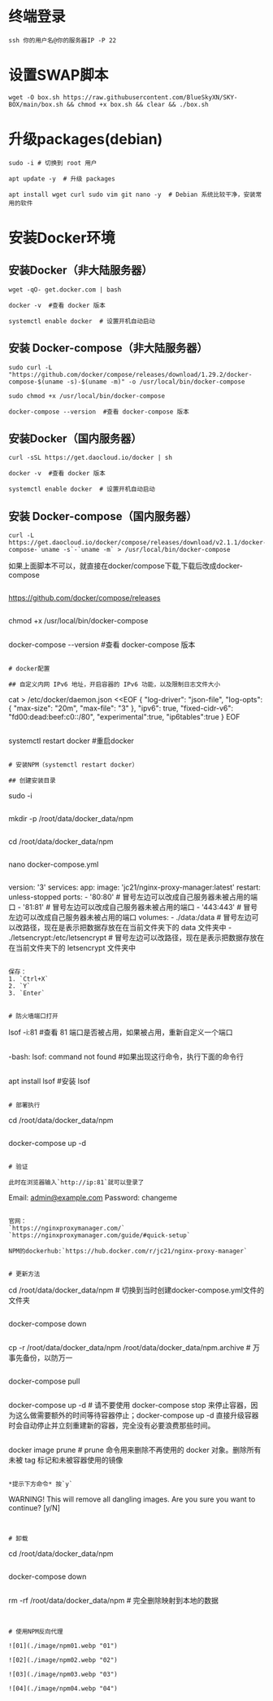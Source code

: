 # 终端登录

```
ssh 你的用户名@你的服务器IP -P 22
```

# 设置SWAP脚本

```
wget -O box.sh https://raw.githubusercontent.com/BlueSkyXN/SKY-BOX/main/box.sh && chmod +x box.sh && clear && ./box.sh
```

# 升级packages(debian)

```
sudo -i # 切换到 root 用户
```

```
apt update -y  # 升级 packages
```

```
apt install wget curl sudo vim git nano -y  # Debian 系统比较干净，安装常用的软件
```

# 安装Docker环境

## 安装Docker（非大陆服务器）

```
wget -qO- get.docker.com | bash
```

```
docker -v  #查看 docker 版本
```

```
systemctl enable docker  # 设置开机自动启动
```

## 安装 Docker-compose（非大陆服务器）

```
sudo curl -L "https://github.com/docker/compose/releases/download/1.29.2/docker-compose-$(uname -s)-$(uname -m)" -o /usr/local/bin/docker-compose
```

```
sudo chmod +x /usr/local/bin/docker-compose
```

```
docker-compose --version  #查看 docker-compose 版本
```

## 安装Docker（国内服务器）

```
curl -sSL https://get.daocloud.io/docker | sh
```

```
docker -v  #查看 docker 版本
```

```
systemctl enable docker  # 设置开机自动启动
```

## 安装 Docker-compose（国内服务器）

```
curl -L https://get.daocloud.io/docker/compose/releases/download/v2.1.1/docker-compose-`uname -s`-`uname -m` > /usr/local/bin/docker-compose
```

如果上面脚本不可以，就直接在docker/compose下载,下载后改成docker-compose
```

```
https://github.com/docker/compose/releases
```

```
chmod +x /usr/local/bin/docker-compose
```

```
docker-compose --version  #查看 docker-compose 版本
```

# docker配置

## 自定义内网 IPv6 地址，开启容器的 IPv6 功能，以及限制日志文件大小

```
cat > /etc/docker/daemon.json <<EOF
{
    "log-driver": "json-file",
    "log-opts": {
        "max-size": "20m",
        "max-file": "3"
    },
    "ipv6": true,
    "fixed-cidr-v6": "fd00:dead:beef:c0::/80",
    "experimental":true,
    "ip6tables":true
}
EOF
```

```
systemctl restart docker   #重启docker
```

# 安装NPM（systemctl restart docker）

## 创建安装目录

```
sudo -i
```

```
mkdir -p /root/data/docker_data/npm
```

```
cd /root/data/docker_data/npm
```

```
nano docker-compose.yml
```

```
version: '3'
services:
  app:
    image: 'jc21/nginx-proxy-manager:latest'
    restart: unless-stopped
    ports:
      - '80:80'  # 冒号左边可以改成自己服务器未被占用的端口
      - '81:81'  # 冒号左边可以改成自己服务器未被占用的端口
      - '443:443' # 冒号左边可以改成自己服务器未被占用的端口
    volumes:
      - ./data:/data # 冒号左边可以改路径，现在是表示把数据存放在在当前文件夹下的 data 文件夹中
      - ./letsencrypt:/etc/letsencrypt  # 冒号左边可以改路径，现在是表示把数据存放在在当前文件夹下的 letsencrypt 文件夹中
```	  

保存：
1. `Ctrl+X`  
2. `Y`  
3. `Enter`  


# 防火墙端口打开

```
lsof -i:81  #查看 81 端口是否被占用，如果被占用，重新自定义一个端口
```

```
-bash: lsof: command not found     #如果出现这行命令，执行下面的命令行
```

```
apt install lsof  #安装 lsof
```

# 部署执行

```
cd /root/data/docker_data/npm
```

```
docker-compose up -d 
```

# 验证

此时在浏览器输入`http://ip:81`就可以登录了

```
Email:    admin@example.com
Password: changeme
```

官网：
`https://nginxproxymanager.com/`
`https://nginxproxymanager.com/guide/#quick-setup`

NPM的dockerhub:`https://hub.docker.com/r/jc21/nginx-proxy-manager`


# 更新方法

```
cd /root/data/docker_data/npm     # 切换到当时创建docker-compose.yml文件的文件夹
```

```
docker-compose down
```

```
cp -r /root/data/docker_data/npm /root/data/docker_data/npm.archive  # 万事先备份，以防万一
```

```
docker-compose pull
```

```
docker-compose up -d    # 请不要使用 docker-compose stop 来停止容器，因为这么做需要额外的时间等待容器停止；docker-compose up -d 直接升级容器时会自动停止并立刻重建新的容器，完全没有必要浪费那些时间。
```

```
docker image prune  # prune 命令用来删除不再使用的 docker 对象。删除所有未被 tag 标记和未被容器使用的镜像
```

*提示下方命令* 按`y`

```
WARNING! This will remove all dangling images.
Are you sure you want to continue? [y/N] 
```


# 卸载

```
cd /root/data/docker_data/npm
```

```
docker-compose down 
```

```
rm -rf /root/data/docker_data/npm  # 完全删除映射到本地的数据
```


# 使用NPM反向代理

![01](./image/npm01.webp "01")

![02](./image/npm02.webp "02")

![03](./image/npm03.webp "03")

![04](./image/npm04.webp "04")













